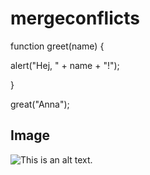 # mergeconflicts


function greet(name) {

alert("Hej, " + name + "!");

}

great("Anna");

## Image
![This is an alt text.](/https://www.google.com/url?sa=i&url=https%3A%2F%2Fwww.vecteezy.com%2Ffree-photos%2Ffunny-pictures&psig=AOvVaw2sN04tH9zAjRy8hkAeCeDh&ust=1726140581336000&source=images&cd=vfe&opi=89978449&ved=0CBEQjRxqFwoTCNis7vLkuogDFQAAAAAdAAAAABAZ "This is a sample image.")


